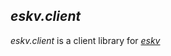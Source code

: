 ﻿## _eskv.client_

_eskv.client_ is a client library for [_eskv_](https://www.nuget.org/packages/eskv)


